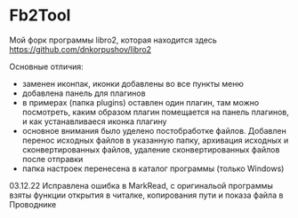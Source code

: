 # Fb2Tool
Мой форк программы libro2, которая находится здесь https://github.com/dnkorpushov/libro2

Основные отличия:
- заменен иконпак, иконки добавлены во все пункты меню
- добавлена панель для плагинов
- в примерах (папка plugins) оставлен один плагин, там можно посмотреть, каким образом плагин помещается на панель плагинов, и как устанавливаеся иконка плагину
- основное внимания было уделено постобработке файлов. Добавлен перенос исходных файлов в указанную папку, архивация исходных и сконвертированных файлов, удаление сконвертированных файлов после отправки
- папка настроек перенесена в каталог программы (только Windows)

03.12.22
Исправлена ошибка в MarkRead, с оригинальой программы взяты функции открытия в читалке, копирования пути и показа файла в Проводнике
